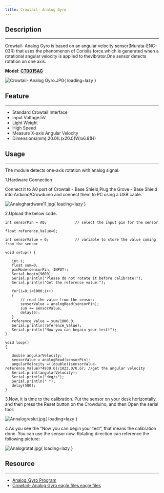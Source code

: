 ```yaml
---
title: Crowtail- Analog Gyro
---
```


## Description
-----------

Crowtail- Analog Gyro is based on an angular velocity sensor(Murata-ENC-03R) that uses the phenomenon of Coriolis force.which is generated when a rotational angular velocity is applied to thevibrator.One sensor detects rotation on one axis.

**Model: [CT0015AG](http://www.elecrow.com/crowtail-analog-gyro-p-1247.html)**

![Crowtail- Analog Gyro.JPG](https://wiki.elecrow.com/images/thumb/d/d4/Crowtail-_Analog_Gyro.JPG/600px-Crowtail-_Analog_Gyro.JPG){ loading=lazy }

## Feature
-------

- Standard Crowtail Interface
- Input Voltage:5V
- Light Weight
- High Speed
- Measure X-axis Angular Velocity
- Dimensions(mm):20.0(L)x20.0(W)x6.8(H)

## Usage
-----

The module detects one-axis rotation with analog signal.

1.Hardware Connection

Connect it to A0 port of Crowtail - Base Shield,Plug the Grove - Base Shield into Arduino/Crowduino and connect them to PC using a USB cable.

![Analoghardware11.jpg](https://wiki.elecrow.com/images/thumb/7/7f/Analoghardware11.jpg/600px-Analoghardware11.jpg){ loading=lazy }

2.Upload the below code.

```
int sensorPin = A0;             // select the input pin for the sensor

float reference_Value=0;

int sensorValue = 0;            // variable to store the value coming from the sensor

void setup() {

   int i;
   float sum=0;
   pinMode(sensorPin, INPUT);
   Serial.begin(9600);
   Serial.println("Please do not rotate it before calibrate!");
   Serial.println("Get the reference value:");
    
   for(i=0;i<1000;i++)
   {
       // read the value from the sensor:
       sensorValue = analogRead(sensorPin);
       sum += sensorValue;
       delay(5);
   }
   reference_Value = sum/1000.0;
   Serial.println(reference_Value);
   Serial.println("Now you can begain your test!");
}

void loop() 
{

   double angularVelocity;
   sensorValue = analogRead(sensorPin);
   angularVelocity =((double)(sensorValue-reference_Value)*4930.0)/1023.0/0.67; //get the angular velocity
   Serial.print(angularVelocity);
   Serial.println("deg/s");
   Serial.println(" ");
   delay(500);
}
```

3.Now, it is time to the calibration. Put the sensor on your desk horizontally, and then press the Reset button on the Crowduino, and then Open the serial tool:

![Annalogreslut.jpg](https://wiki.elecrow.com/images/c/c7/Annalogreslut.jpg){ loading=lazy }

4.As you see the "Now you can begin your test", that means the calibration done. You can use the sensor now. Rotating direction can reference the following picture:

![Analogrotat.jpg](https://wiki.elecrow.com/images/thumb/f/fe/Analogrotat.jpg/400px-Analogrotat.jpg){ loading=lazy }

## Resource
--------

- [Analog\_Gyro Program](./files/Analog-Gyro-zip.md)
- [Crowtail- Analog Gyro eagle files eagle files](./files/Crowtail-Analog-Gyro-zip.md)